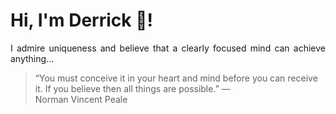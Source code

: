 # Hi, I'm Derrick 👋!
<p align="justify">I admire uniqueness and believe that a clearly focused mind can achieve anything...</p> 
<!-- #quote-start -->
<blockquote>&ldquo;You must conceive it in your heart and mind before you can receive it. If you believe then all things are possible.&rdquo; &mdash; <footer>Norman Vincent Peale</footer></blockquote>
<!-- #quote-end -->

